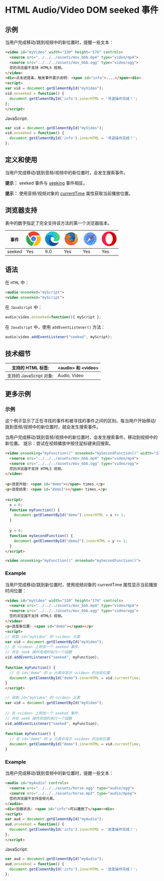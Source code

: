 HTML Audio/Video DOM seeked 事件
===

## 示例

当用户完成移动/跳到视频中的新位置时，提醒一些文本：

```html idoc:preview:iframe
<video id="myVideo" width="320" height="176" controls>
  <source src="../../../assets/mov_bbb.mp4" type="video/mp4">
  <source src="../../../assets/mov_bbb.ogg" type="video/ogg">
  您的浏览器不支持 HTML5 视频。
</video>
<div>点击进度条，触发事件展示说明: <span id="info">....</span><div>
<script>
var vid = document.getElementById("myVideo");
vid.onseeked = function() {
  document.getElementById('info').innerHTML = '寻道操作完成！';
};
</script>
```

JavaScript:

```js
var vid = document.getElementById("myVideo");
vid.onseeked = function() {
  document.getElementById('info').innerHTML = '寻道操作完成！';
};
```

## 定义和使用

当用户完成移动/跳到音频/视频中的新位置时，会发生搜索事件。

**提示：** seeked 事件与 [seeking](./seeking.md) 事件相反。

**提示：** 使用音频/视频对象的 [currentTime](./currenttime.md) 属性获取当前播放位置。

## 浏览器支持

表中的数字指定了完全支持该方法的第一个浏览器版本。

| 事件 | ![chrome][1] | ![edge][2] | ![firefox][3] | ![safari][4] | ![opera][5] |
| ----- | --- | --- | --- | --- | --- |
| seeked | Yes | 9.0 | Yes | Yes | Yes |
<!--rehype:style=width: 100%; display: inline-table;-->

## 语法

在 `HTML` 中：

```html
<audio onseeked="myScript">
<video onseeked="myScript">
```

在 `JavaScript` 中：

```js
audio|video.onseeked=function(){ myScript };
```

在 `JavaScript` 中，使用 `addEventListener()` 方法：

```js
audio|video.addEventListener("seeked", myScript);
```

## 技术细节

| 支持的 HTML 标签: | \<audio> 和 \<video> |
| -------- | -------- |
| 支持的 JavaScript 对象: | Audio, Video |
<!--rehype:style=width: 100%; display: inline-table;-->

## 更多示例

### 示例

这个例子显示了正在寻找的事件和被寻找的事件之间的区别。每当用户开始移动/跳到音频/视频中的新位置时，就会发生搜索事件。

当用户完成移动/跳到音频/视频中的新位置时，会发生搜索事件。移动到视频中的新位置。 提示：尝试在视频播放中按住鼠标键来回搜索。

```html idoc:preview:iframe
<video onseeking="myFunction()" onseeked="mySecondFunction()" width="320" height="176" controls>
  <source src="../../../assets/mov_bbb.mp4" type="video/mp4">
  <source src="../../../assets/mov_bbb.ogg" type="video/ogg">
  您的浏览器不支持 HTML5 视频。
</video>

<p>进度开始: <span id="demo"></span> times.</p>
<p>进度结束: <span id="demo2"></span> times.</p>

<script>
  x = 0;
  function myFunction() {
    document.getElementById("demo").innerHTML = x += 1;
  }

  y = 0;
  function mySecondFunction() {
    document.getElementById("demo2").innerHTML = y += 1;
  }
</script>
```

```html
<video onseeking="myFunction()" onseeked="mySecondFunction()">
```

### Example

当用户完成移动/跳到新位置时，使用视频对象的 currentTime 属性显示当前播放时间位置：

```html idoc:preview:iframe
<video id="myVideo" width="320" height="176" controls>
  <source src="../../../assets/mov_bbb.mp4" type="video/mp4">
  <source src="../../../assets/mov_bbb.ogg" type="video/ogg">
  您的浏览器不支持 HTML5 视频。
</video>
<p>进度条位置: <span id="demo"></span></p>
<script>
// 获取 id="myVideo" 的 <video> 元素
var vid = document.getElementById("myVideo");
// 在 <video> 上附加一个 seeked 事件，
// 并在 seek 操作完成时执行一个函数
vid.addEventListener("seeked", myFunction);

function myFunction() {
  // 在 id="demo" 的 p 元素中显示 <video> 的当前位置
  document.getElementById("demo").innerHTML = vid.currentTime;
}
</script>
```

```js
// 获取 id="myVideo" 的 <video> 元素
var vid = document.getElementById("myVideo");

// 在 <video> 上附加一个 seeked 事件，
// 并在 seek 操作完成时执行一个函数
vid.addEventListener("seeked", myFunction);

function myFunction() {
  // 在 id="demo" 的 p 元素中显示 <video> 的当前位置
  document.getElementById("demo").innerHTML = vid.currentTime;
}
```

### Example

当用户完成移动/跳到音频中的新位置时，提醒一些文本：

```html idoc:preview:iframe
<audio id="myAudio" controls>
  <source src="../../../assets/horse.ogg" type="audio/ogg">
  <source src="../../../assets/horse.mp3" type="audio/mpeg">
  您的浏览器不支持音频元素。
</audio>
<div>加载状态: <span id="info">可以播放了</span><div>
<script>
var aud = document.getElementById("myAudio");
aud.onseeked = function() {
  document.getElementById('info').innerHTML = '进度操作完成！';
};
</script> 
```

JavaScript:

```js
var aud = document.getElementById("myAudio");
aud.onseeked = function() {
  document.getElementById('info').innerHTML = '进度操作完成！';
};
```



[1]: ../../../assets/chrome.svg
[2]: ../../../assets/edge.svg
[3]: ../../../assets/firefox.svg
[4]: ../../../assets/safari.svg
[5]: ../../../assets/opera.svg

